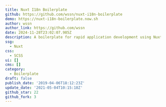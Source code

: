 ```yaml
---
title: Nuxt I18n Boilerplate
github: https://github.com/wssn/nuxt-i18n-boilerplate
demo: https://nuxt-i18n-boilerplate.now.sh
author: wssn
author_link: https://github.com/wssn
date: 2024-11-28T23:02:07.985Z
description: A boilerplate for rapid application development using Nuxt i18n.
ssg:
  - Nuxt
css:
  - SCSS
ui: []
cms: []
category:
  - Boilerplate
draft: false
publish_date: '2019-04-06T18:12:23Z'
update_date: '2021-05-04T10:15:18Z'
github_star: 22
github_fork: 3
---
```

